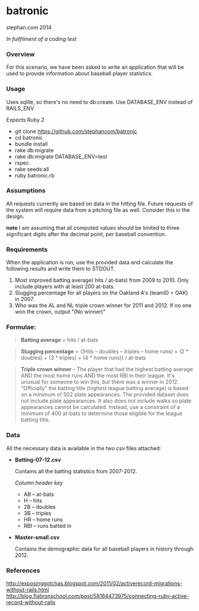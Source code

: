 # batronic

stephan.com 2014

_In fullfilment of a coding test_

### Overview
For this scenario, we have been asked to write an application that will be used to provide information about baseball player statistics.

### Usage

Uses sqlite, so there's no need to db:create. Use DATABASE_ENV instead of RAILS_ENV

Expects Ruby 2

* git clone https://github.com/stephancom/batronic
* cd batronic
* bundle install
* rake db:migrate
* rake db:migrate DATABASE_ENV=test
* rspec
* rake seeds:all
* ruby batronic.rb

### Assumptions
All requests currently are based on data in the hitting file. Future requests of the system will require data from a pitching file as well. Consider this in the design.

**note** I am assuming that all computed values should be limited to three significant digits after the decimal point, per baseball convention.

### Requirements

When the application is run, use the provided data and calculate the following results and write them to STDOUT.

1. Most improved batting average( hits / at-bats) from 2009 to 2010. Only include players with at least 200 at-bats.
2. Slugging percentage for all players on the Oakland A's (teamID = OAK) in 2007. 
3. Who was the AL and NL triple crown winner for 2011 and 2012. If no one won the crown, output "(No winner)"

### Formulae:

> **Batting average** = hits / at-bats

> **Slugging percentage** = ((Hits – doubles – triples – home runs) + (2 * doubles) + (3 * triples) + (4 * home runs)) / at-bats

> **Triple crown winner** – The player that had the highest batting average AND the most home runs AND the most RBI in their league. It's unusual for someone to win this, but there was a winner in 2012. “Officially” the batting title (highest league batting average) is based on a minimum of 502 plate appearances. The provided dataset does not include plate appearances. It also does not include walks so plate appearances cannot be calculated. Instead, use a constraint of a minimum of 400 at-bats to determine those eligible for the league batting title.

### Data
All the necessary data is available in the two csv files attached:

* **Batting-07-12.csv**

  Contains all the batting statistics from 2007-2012. 

  *Column header key*

    * AB – at-bats
    * H – hits
    * 2B – doubles
    * 3B – triples
    * HR – home runs 
    * RBI – runs batted in

* **Master-small.csv**

  Contains the demographic data for all baseball players in history through 2012.

### References

http://exposinggotchas.blogspot.com/2011/02/activerecord-migrations-without-rails.html
http://blog.flatironschool.com/post/58164473975/connecting-ruby-active-record-without-rails